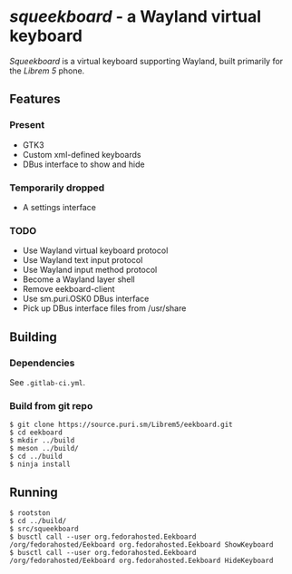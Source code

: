 *squeekboard* - a Wayland virtual keyboard
========================================

*Squeekboard* is a virtual keyboard supporting Wayland, built primarily for the *Librem 5* phone.

Features
--------

### Present

- GTK3
- Custom xml-defined keyboards
- DBus interface to show and hide

### Temporarily dropped

- A settings interface

### TODO

- Use Wayland virtual keyboard protocol
- Use Wayland text input protocol
- Use Wayland input method protocol
- Become a Wayland layer shell
- Remove eekboard-client
- Use sm.puri.OSK0 DBus interface
- Pick up DBus interface files from /usr/share

Building
--------

### Dependencies

See `.gitlab-ci.yml`.

### Build from git repo

```
$ git clone https://source.puri.sm/Librem5/eekboard.git
$ cd eekboard
$ mkdir ../build
$ meson ../build/
$ cd ../build
$ ninja install
```

Running
-------

```
$ rootston
$ cd ../build/
$ src/squeekboard
$ busctl call --user org.fedorahosted.Eekboard /org/fedorahosted/Eekboard org.fedorahosted.Eekboard ShowKeyboard
$ busctl call --user org.fedorahosted.Eekboard /org/fedorahosted/Eekboard org.fedorahosted.Eekboard HideKeyboard
```
